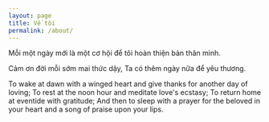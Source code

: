 ```yaml
---
layout: page
title: Về tôi
permalink: /about/
---
```

Mỗi một ngày mới là một cơ hội để tôi hoàn thiện bản thân mình.

Cảm ơn đời mỗi sớm mai thức dậy,
Ta có thêm ngày nữa để yêu thương.

To wake at dawn with a winged heart and give thanks for another day of loving; To rest at the noon hour and meditate love's ecstasy; To return home at eventide with gratitude; And then to sleep with a prayer for the beloved in your heart and a song of praise upon your lips.

<!-- You can find the source code for Minima at GitHub:
[jekyll][jekyll-organization] /
[minima](https://github.com/jekyll/minima)

You can find the source code for Jekyll at GitHub:
[jekyll][jekyll-organization] /
[jekyll](https://github.com/jekyll/jekyll)


[jekyll-organization]: https://github.com/jekyll -->
